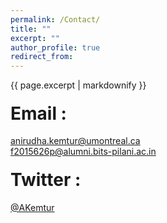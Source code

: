 ```yaml
---
permalink: /Contact/
title: ""
excerpt: ""
author_profile: true
redirect_from: 
---
```


{{ page.excerpt | markdownify }}

#### <span style="font-size: 2em;">Email :</span>
 [anirudha.kemtur@umontreal.ca](mailto:anirudha.kemtur@umontreal.ca)<br>
 [f2015626p@alumni.bits-pilani.ac.in](mailto:f2015626p@alumni.bits-pilani.ac.in) <br>

 
#### <span style="font-size: 2em;">Twitter :</span>
 [@AKemtur](https://twitter.com/AKemtur)
 
